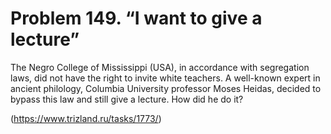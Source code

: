 # Problem 149. “I want to give a lecture”

The Negro College of Mississippi (USA), in accordance with segregation laws, did not have the right to invite white teachers. A well-known expert in ancient philology, Columbia University professor Moses Heidas, decided to bypass this law and still give a lecture. How did he do it?

(https://www.trizland.ru/tasks/1773/)